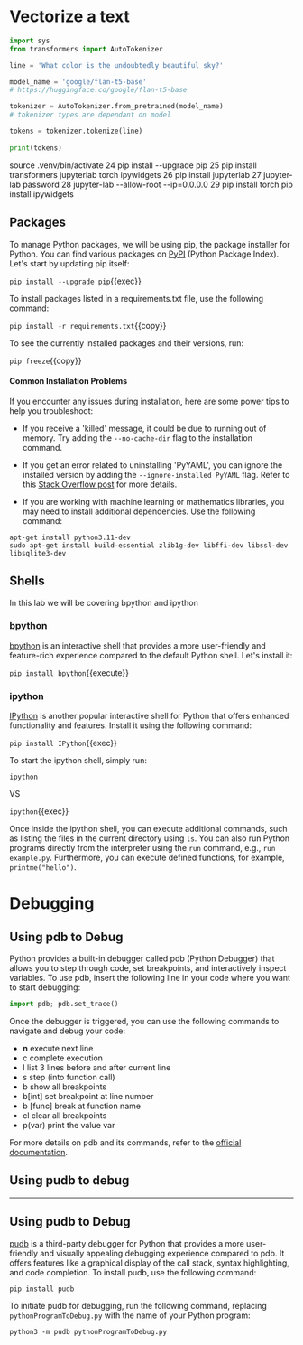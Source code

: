 # Vectorize a text


```python
import sys
from transformers import AutoTokenizer

line = 'What color is the undoubtedly beautiful sky?'

model_name = 'google/flan-t5-base'
# https://huggingface.co/google/flan-t5-base

tokenizer = AutoTokenizer.from_pretrained(model_name)
# tokenizer types are dependant on model

tokens = tokenizer.tokenize(line)
    
print(tokens)
```


source .venv/bin/activate
   24  pip install --upgrade pip
   25  pip install transformers jupyterlab torch ipywidgets
   26  pip install jupyterlab
   27  jupyter-lab password
   28  jupyter-lab --allow-root --ip=0.0.0.0
   29  pip install torch
   pip install ipywidgets


## Packages

To manage Python packages, we will be using pip, the package installer for Python. You can find various packages on [PyPI](https://pypi.org/) (Python Package Index). Let's start by updating pip itself:


`pip install --upgrade pip`{{exec}}


To install packages listed in a requirements.txt file, use the following command:


`pip install -r requirements.txt`{{copy}}

To see the currently installed packages and their versions, run:


`pip freeze`{{copy}}

#### Common Installation Problems

If you encounter any issues during installation, here are some power tips to help you troubleshoot:

- If you receive a 'killed' message, it could be due to running out of memory. Try adding the `--no-cache-dir` flag to the installation command.

- If you get an error related to uninstalling 'PyYAML', you can ignore the installed version by adding the `--ignore-installed PyYAML` flag. Refer to this [Stack Overflow post](https://stackoverflow.com/questions/49911550/how-to-upgrade-disutils-package-pyyaml) for more details.

- If you are working with machine learning or mathematics libraries, you may need to install additional dependencies. Use the following command:

```shell
apt-get install python3.11-dev
sudo apt-get install build-essential zlib1g-dev libffi-dev libssl-dev libsqlite3-dev
```

## Shells

In this lab we will be covering bpython and  ipython



### bpython

[bpython](https://bpython-interpreter.org/) is an interactive shell that provides a more user-friendly and feature-rich experience compared to the default Python shell. Let's install it:


`pip install bpython`{{execute}}


### ipython

[IPython](https://ipython.readthedocs.io/en/stable/) is another popular interactive shell for Python that offers enhanced functionality and features. Install it using the following command:


`pip install IPython`{{exec}}



To start the ipython shell, simply run:

```shell
ipython
```
VS

`ipython`{{exec}}


Once inside the ipython shell, you can execute additional commands, such as listing the files in the current directory using `ls`. You can also run Python programs directly from the interpreter using the `run` command, e.g., `run example.py`. Furthermore, you can execute defined functions, for example, `printme("hello")`.



# Debugging


## Using pdb to Debug

Python provides a built-in debugger called pdb (Python Debugger) that allows you to step through code, set breakpoints, and interactively inspect variables. To use pdb, insert the following line in your code where you want to start debugging:

```python
import pdb; pdb.set_trace()
```

Once the debugger is triggered, you can use the following commands to navigate and debug your code:


- **n** execute next line
- c complete execution
- l list 3 lines before and after current line
- s step (into function call)
- b show all breakpoints
- b[int]  set breakpoint at line number
- b [func] break at function name
- cl clear all breakpoints
- p(var) print the value var


For more details on pdb and its commands, refer to the [official documentation](https://docs.python.org/3/library/pdb.html#debugger-commands).



## Using pudb to debug

----------------

## Using pudb to Debug

[pudb](https://documen.tician.de/pudb/) is a third-party debugger for Python that provides a more user-friendly and visually appealing debugging experience compared to pdb. It offers features like a graphical display of the call stack, syntax highlighting, and code completion. To install pudb, use the following command:

```shell
pip install pudb
```

To initiate pudb for debugging, run the following command, replacing `pythonProgramToDebug.py` with the name of your Python program:

```shell
python3 -m pudb pythonProgramToDebug.py
```








